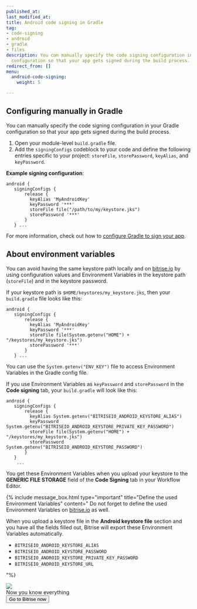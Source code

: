 ```yaml
---
published_at:
last_modified_at:
title: Android code signing in Gradle
tag:
- code-signing
- android
- gradle
- files
description: You can manually specify the code signing configuration in your Gradle
  configuration so that your app gets signed during the build process.
redirect_from: []
menu:
  android-code-signing:
    weight: 5

---
```

## Configuring manually in Gradle

You can manually specify the code signing configuration in your Gradle configuration so that your app gets signed during the build process.

1. Open your module-level `build.gradle` file.
2. Add the `signingConfigs` codeblock to your code and define the following entries specific to your project:
   `storeFile`, `storePassword`, `keyAlias`, and `keyPassword`.

**Example signing configuration**:

    android { 
       signingConfigs { 
       	   release { 
           	 keyAlias 'MyAndroidKey' 
             keyPassword '***' 
             storeFile file("/path/to/my/keystore.jks") 
             storePassword '***' 
           } 
       } ...

For more information, check out how to [configure Gradle to sign your app](https://developer.android.com/studio/publish/app-signing).

## About environment variables

You can avoid having the same keystore path locally and on [bitrise.io](https://www.bitrise.io) by using configuration values and Environment Variables in the keystore path (`storeFile`) and in the keystore password.

If your keystore path is `$HOME/keystores/my_keystore.jks`, then your `build.gradle` file looks like this:

    android { 
       signingConfigs { 
       	   release { 
           	 keyAlias 'MyAndroidKey' 
             keyPassword '***' 
             storeFile file(System.getenv("HOME") + "/keystores/my_keystore.jks")
             storePassword '***' 
           } 
       } ...

You can use the `System.getenv("ENV_KEY")` file to access Environment Variables in the Gradle config file.

If you use Environment Variables as `keyPassword` and `storePassword` in the **Code signing** tab, your `build.gradle` will look like this:

    android {
       signingConfigs {
           release {
             keyAlias System.getenv("BITRISEIO_ANDROID_KEYSTORE_ALIAS")
             keyPassword System.getenv("BITRISEIO_ANDROID_KEYSTORE_PRIVATE_KEY_PASSWORD")
             storeFile file(System.getenv("HOME") + "/keystores/my_keystore.jks")
             storePassword System.getenv("BITRISEIO_ANDROID_KEYSTORE_PASSWORD")
           }
       }
        ...

You get these Environment Variables when you upload your keystore to the **GENERIC FILE STORAGE** field of the **Code Signing** tab in your Workflow Editor.

{% include message_box.html type="important" title="Define the used Environment Variables" content=" Do not forget to define the used Environment Variables on [bitrise.io](https://www.bitrise.io) as well.

When you upload a keystore file in the **Android keystore file** section and you have all the fields filled out, Bitrise will export these Environment Variables automatically.

* `BITRISEIO_ANDROID_KEYSTORE_ALIAS`
* `BITRISEIO_ANDROID_KEYSTORE_PASSWORD`
* `BITRISEIO_ANDROID_KEYSTORE_PRIVATE_KEY_PASSWORD`
* `BITRISEIO_ANDROID_KEYSTORE_URL`

"%}

<div class="banner">
	<img src="/assets/images/banner-bg-888x170.png" style="border: none;">
	<div class="deploy-text">Now you know everything</div>
	<a target="_blank" href="https://app.bitrise.io/dashboard/builds"><button class="button">Go to Bitrise now</button></a>
</div>